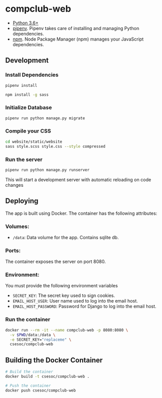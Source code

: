 # compclub-web

- [Python 3.6+](https://python.org)
- [pipenv](https://github.com/pypa/pipenv). Pipenv takes care of installing and managing Python dependencies.
- [npm](https://www.npmjs.com/get-npm). Node Package Manager (npm) manages your JavaScript dependencies.

## Development

### Install Dependencies

```sh
pipenv install
```
```sh
npm install -g sass
```

### Initialize Database
```sh
pipenv run python manage.py migrate
```

### Compile your CSS
```sh
cd website/static/website
sass style.scss style.css --style compressed
```

### Run the server
```sh
pipenv run python manage.py runserver
```

This will start a development server with automatic reloading on code changes

## Deploying

The app is built using Docker. The container has the following attributes:

### Volumes:
 - `/data`: Data volume for the app. Contains sqlite db.

### Ports:
The container exposes the server on port 8080.

### Environment:
You must provide the following environment variables

 - `SECRET_KEY`: The secret key used to sign cookies.
 - `EMAIL_HOST_USER`: User name used to log into the email host.
 - `EMAIL_HOST_PASSWORD`: Password for Django to log into the email host.

### Run the container

```sh
docker run --rm -it --name compclub-web -p 8080:8080 \
  -v $PWD/data:/data \
  -e SECRET_KEY="replaceme" \
  csesoc/compclub-web
```

## Building the Docker Container
```sh
# Build the container
docker build -t csesoc/compclub-web .

# Push the container
docker push csesoc/compclub-web
```

